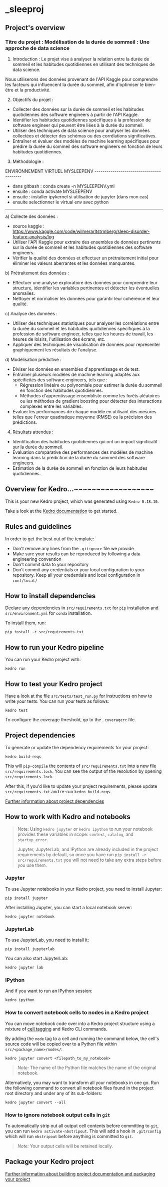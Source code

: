 # _sleeproj

## Project's overview

### Titre du projet : Modélisation de la durée de sommeil : Une approche de data science

1. Introduction :
Le projet vise à analyser la relation entre la durée de sommeil et les habitudes quotidiennes en utilisant des techniques de data science. 

Nous utiliserons des données provenant de l'API Kaggle pour comprendre les facteurs qui influencent la durée du sommeil, 
afin d'optimiser le bien-être et la productivité.

2. Objectifs du projet :
- Collecter des données sur la durée de sommeil et les habitudes quotidiennes des software engineers à partir de l'API Kaggle.
- Identifier les habitudes quotidiennes spécifiques à la profession de software engineer qui peuvent être liées à la durée du sommeil.
- Utiliser des techniques de data science pour analyser les données collectées et détecter des schémas ou des corrélations significatives.
- Entraîner et évaluer des modèles de machine learning spécifiques pour prédire la durée du sommeil des software engineers en fonction de leurs habitudes quotidiennes.

3. Méthodologie :

ENVIRONNEMENT VIRTUEL MYSLEEPENV -----------------------------------------
- dans gitbash : conda create -n MYSLEEPENV.yml
- ensuite : conda activate MYSLEEPENV
- ensuite : installer ipykernel si utilisation de jupyter (dans mon cas)
- ensuite selectionner le virtual env avec python 
---------------------------------------------------------------------------

a) Collecte des données :
   - source kaggle : https://www.kaggle.com/code/wilmerarltstrmberg/sleep-disorder-feature-analysis/log
   - Utiliser l'API Kaggle pour extraire des ensembles de données pertinents sur la durée de sommeil et les habitudes quotidiennes des software engineers.
   - Vérifier la qualité des données et effectuer un prétraitement initial pour éliminer les valeurs aberrantes et les données manquantes.

b) Prétraitement des données :
   - Effectuer une analyse exploratoire des données pour comprendre leur structure, identifier les variables pertinentes et détecter les éventuelles anomalies.
   - Nettoyer et normaliser les données pour garantir leur cohérence et leur qualité.

c) Analyse des données :
   - Utiliser des techniques statistiques pour analyser les corrélations entre la durée du sommeil et les habitudes quotidiennes spécifiques à la profession de software engineer, telles que les heures de travail, les heures de loisirs, l'utilisation des écrans, etc.
   - Appliquer des techniques de visualisation de données pour représenter graphiquement les résultats de l'analyse.

d) Modélisation prédictive :
   - Diviser les données en ensembles d'apprentissage et de test.
   - Entraîner plusieurs modèles de machine learning adaptés aux spécificités des software engineers, tels que :
     - Régression linéaire ou polynomiale pour estimer la durée du sommeil en fonction des habitudes quotidiennes.
     - Méthodes d'apprentissage ensembliste comme les forêts aléatoires ou les méthodes de gradient boosting pour détecter des interactions complexes entre les variables.
   - Évaluer les performances de chaque modèle en utilisant des mesures telles que l'erreur quadratique moyenne (RMSE) ou la précision des prédictions.

4. Résultats attendus :
- Identification des habitudes quotidiennes qui ont un impact significatif sur la durée du sommeil.
- Évaluation comparative des performances des modèles de machine learning dans la prédiction de la durée du sommeil des software engineers.
- Estimation de la durée de sommeil en fonction de leurs habitudes quotidiennes.



## Overview for Kedro...~~~~~~~~~~~~~~~~~~ 

This is your new Kedro project, which was generated using `Kedro 0.18.10`.

Take a look at the [Kedro documentation](https://docs.kedro.org) to get started.

## Rules and guidelines

In order to get the best out of the template:

* Don't remove any lines from the `.gitignore` file we provide
* Make sure your results can be reproduced by following a data engineering convention
* Don't commit data to your repository
* Don't commit any credentials or your local configuration to your repository. Keep all your credentials and local configuration in `conf/local/`

## How to install dependencies

Declare any dependencies in `src/requirements.txt` for `pip` installation and `src/environment.yml` for `conda` installation.

To install them, run:

```
pip install -r src/requirements.txt
```

## How to run your Kedro pipeline

You can run your Kedro project with:

```
kedro run
```

## How to test your Kedro project

Have a look at the file `src/tests/test_run.py` for instructions on how to write your tests. You can run your tests as follows:

```
kedro test
```

To configure the coverage threshold, go to the `.coveragerc` file.

## Project dependencies

To generate or update the dependency requirements for your project:

```
kedro build-reqs
```

This will `pip-compile` the contents of `src/requirements.txt` into a new file `src/requirements.lock`. You can see the output of the resolution by opening `src/requirements.lock`.

After this, if you'd like to update your project requirements, please update `src/requirements.txt` and re-run `kedro build-reqs`.

[Further information about project dependencies](https://docs.kedro.org/en/stable/kedro_project_setup/dependencies.html#project-specific-dependencies)

## How to work with Kedro and notebooks

> Note: Using `kedro jupyter` or `kedro ipython` to run your notebook provides these variables in scope: `context`, `catalog`, and `startup_error`.
>
> Jupyter, JupyterLab, and IPython are already included in the project requirements by default, so once you have run `pip install -r src/requirements.txt` you will not need to take any extra steps before you use them.

### Jupyter
To use Jupyter notebooks in your Kedro project, you need to install Jupyter:

```
pip install jupyter
```

After installing Jupyter, you can start a local notebook server:

```
kedro jupyter notebook
```

### JupyterLab
To use JupyterLab, you need to install it:

```
pip install jupyterlab
```

You can also start JupyterLab:

```
kedro jupyter lab
```

### IPython
And if you want to run an IPython session:

```
kedro ipython
```

### How to convert notebook cells to nodes in a Kedro project
You can move notebook code over into a Kedro project structure using a mixture of [cell tagging](https://jupyter-notebook.readthedocs.io/en/stable/changelog.html#release-5-0-0) and Kedro CLI commands.

By adding the `node` tag to a cell and running the command below, the cell's source code will be copied over to a Python file within `src/<package_name>/nodes/`:

```
kedro jupyter convert <filepath_to_my_notebook>
```
> *Note:* The name of the Python file matches the name of the original notebook.

Alternatively, you may want to transform all your notebooks in one go. Run the following command to convert all notebook files found in the project root directory and under any of its sub-folders:

```
kedro jupyter convert --all
```

### How to ignore notebook output cells in `git`
To automatically strip out all output cell contents before committing to `git`, you can run `kedro activate-nbstripout`. This will add a hook in `.git/config` which will run `nbstripout` before anything is committed to `git`.

> *Note:* Your output cells will be retained locally.

## Package your Kedro project

[Further information about building project documentation and packaging your project](https://docs.kedro.org/en/stable/tutorial/package_a_project.html)
